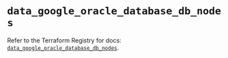 # `data_google_oracle_database_db_nodes`

Refer to the Terraform Registry for docs: [`data_google_oracle_database_db_nodes`](https://registry.terraform.io/providers/hashicorp/google-beta/6.11.2/docs/data-sources/google_oracle_database_db_nodes).
